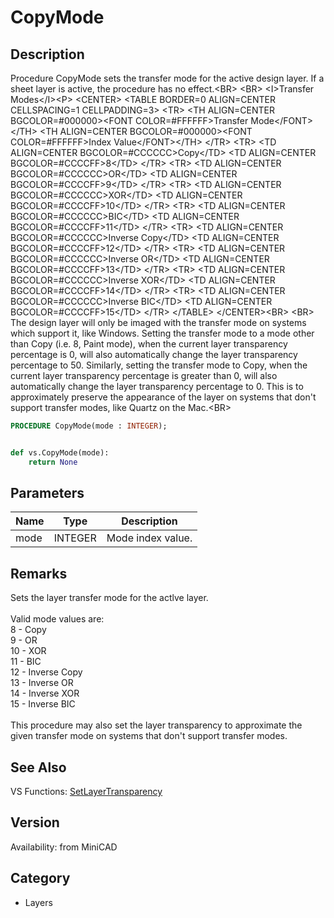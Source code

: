 # CopyMode

## Description
Procedure CopyMode sets the transfer mode for the active design layer.  If a sheet layer is active, the procedure has no effect.&lt;BR&gt;
&lt;BR&gt;
&lt;I&gt;Transfer Modes&lt;/I&gt;&lt;P&gt;
&lt;CENTER&gt;
&lt;TABLE BORDER=0 ALIGN=CENTER CELLSPACING=1 CELLPADDING=3&gt;
  &lt;TR&gt; 
	&lt;TH ALIGN=CENTER BGCOLOR=#000000&gt;&lt;FONT COLOR=#FFFFFF&gt;Transfer Mode&lt;/FONT&gt;&lt;/TH&gt;
	&lt;TH ALIGN=CENTER BGCOLOR=#000000&gt;&lt;FONT COLOR=#FFFFFF&gt;Index Value&lt;/FONT&gt;&lt;/TH&gt;
  &lt;/TR&gt;
  &lt;TR&gt; 
	&lt;TD ALIGN=CENTER BGCOLOR=#CCCCCC&gt;Copy&lt;/TD&gt;
	&lt;TD ALIGN=CENTER BGCOLOR=#CCCCFF&gt;8&lt;/TD&gt;
  &lt;/TR&gt;
  &lt;TR&gt; 
	&lt;TD ALIGN=CENTER BGCOLOR=#CCCCCC&gt;OR&lt;/TD&gt;
	&lt;TD ALIGN=CENTER BGCOLOR=#CCCCFF&gt;9&lt;/TD&gt;
  &lt;/TR&gt;
  &lt;TR&gt; 
	&lt;TD ALIGN=CENTER BGCOLOR=#CCCCCC&gt;XOR&lt;/TD&gt;
	&lt;TD ALIGN=CENTER BGCOLOR=#CCCCFF&gt;10&lt;/TD&gt;
  &lt;/TR&gt;
  &lt;TR&gt; 
	&lt;TD ALIGN=CENTER BGCOLOR=#CCCCCC&gt;BIC&lt;/TD&gt;
	&lt;TD ALIGN=CENTER BGCOLOR=#CCCCFF&gt;11&lt;/TD&gt;
  &lt;/TR&gt;
  &lt;TR&gt; 
	&lt;TD ALIGN=CENTER BGCOLOR=#CCCCCC&gt;Inverse Copy&lt;/TD&gt;
	&lt;TD ALIGN=CENTER BGCOLOR=#CCCCFF&gt;12&lt;/TD&gt;
  &lt;/TR&gt;
  &lt;TR&gt; 
	&lt;TD ALIGN=CENTER BGCOLOR=#CCCCCC&gt;Inverse OR&lt;/TD&gt;
	&lt;TD ALIGN=CENTER BGCOLOR=#CCCCFF&gt;13&lt;/TD&gt;
  &lt;/TR&gt;
  &lt;TR&gt; 
	&lt;TD ALIGN=CENTER BGCOLOR=#CCCCCC&gt;Inverse XOR&lt;/TD&gt;
	&lt;TD ALIGN=CENTER BGCOLOR=#CCCCFF&gt;14&lt;/TD&gt;
  &lt;/TR&gt;
  &lt;TR&gt; 
	&lt;TD ALIGN=CENTER BGCOLOR=#CCCCCC&gt;Inverse BIC&lt;/TD&gt;
	&lt;TD ALIGN=CENTER BGCOLOR=#CCCCFF&gt;15&lt;/TD&gt;
  &lt;/TR&gt;
&lt;/TABLE&gt;
&lt;/CENTER&gt;&lt;BR&gt;
&lt;BR&gt;
The design layer will only be imaged with the transfer mode on systems which support it, like Windows.  Setting the transfer mode to a mode other than Copy (i.e. 8, Paint mode), when the current layer transparency percentage is 0, will also automatically change the layer transparency percentage to 50.  Similarly, setting the transfer mode to Copy, when the current layer transparency percentage is greater than 0, will also automatically change the layer transparency percentage to 0.  This is to approximately preserve the appearance of the layer on systems that don't support transfer modes, like Quartz on the Mac.&lt;BR&gt;


```pascal
PROCEDURE CopyMode(mode : INTEGER);
```

```python

def vs.CopyMode(mode):
    return None
```

## Parameters
|Name|Type|Description|
|---|---|---|
|mode|INTEGER|Mode index value.|

## Remarks
Sets the layer transfer mode for the actlve layer.<BR>
<BR>
Valid mode values are:<BR>
8 - Copy<BR>
9 - OR<BR>
10 - XOR<BR>
11 - BIC<BR>
12 - Inverse Copy<BR>
13 - Inverse OR<BR>
14 - Inverse XOR<BR>
15 - Inverse BIC<BR>
<BR>
This procedure may also set the layer transparency to approximate the given transfer mode on systems that don't support transfer modes.

## See Also
VS Functions:
[SetLayerTransparency](SetLayerTransparency.md)

## Version
Availability: from MiniCAD
## Category
* Layers

